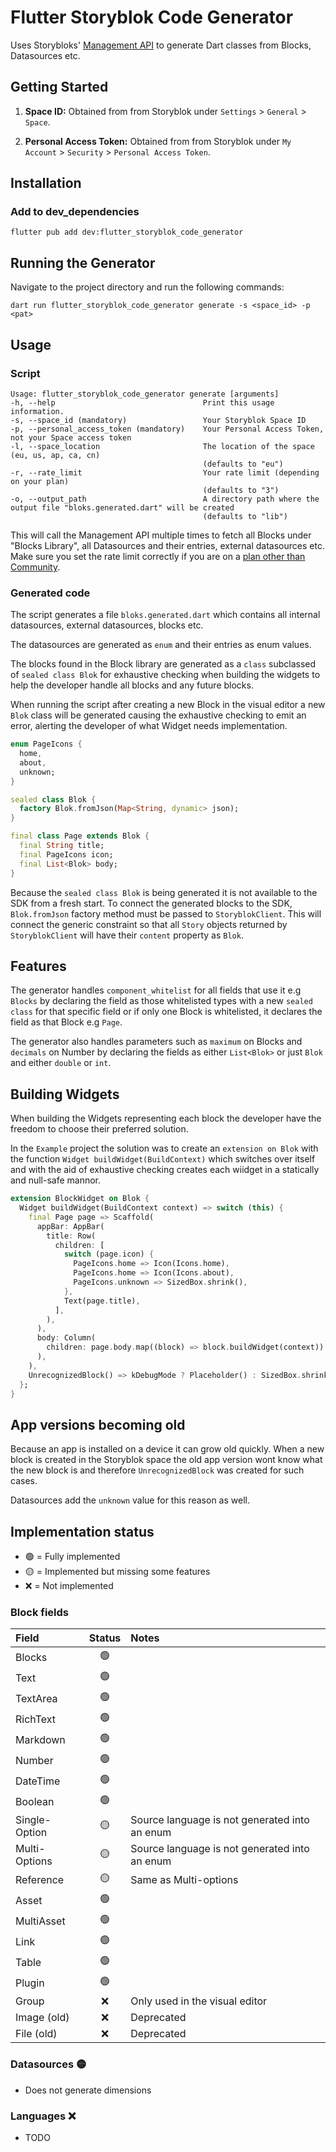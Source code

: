 # Flutter Storyblok Code Generator

Uses Storybloks' [Management API](https://www.storyblok.com/docs/api/management)
to generate Dart classes from Blocks, Datasources etc.

## Getting Started

1. **Space ID:** Obtained from from Storyblok under `Settings` > `General` >
   `Space`.

2. **Personal Access Token:** Obtained from from Storyblok under `My Account` >
   `Security` > `Personal Access Token`.

## Installation

### Add to dev_dependencies

```shell
flutter pub add dev:flutter_storyblok_code_generator
```

## Running the Generator

Navigate to the project directory and run the following commands:

```shell
dart run flutter_storyblok_code_generator generate -s <space_id> -p <pat>
```

## Usage

### Script

```
Usage: flutter_storyblok_code_generator generate [arguments]
-h, --help                                 Print this usage information.
-s, --space_id (mandatory)                 Your Storyblok Space ID
-p, --personal_access_token (mandatory)    Your Personal Access Token, not your Space access token
-l, --space_location                       The location of the space (eu, us, ap, ca, cn)
                                           (defaults to "eu")
-r, --rate_limit                           Your rate limit (depending on your plan)
                                           (defaults to "3")
-o, --output_path                          A directory path where the output file "bloks.generated.dart" will be created
                                           (defaults to "lib")
```

This will call the Management API multiple times to fetch all Blocks under
"Blocks Library", all Datasources and their entries, external datasources etc.
Make sure you set the rate limit correctly if you are on a
[plan other than Community](https://www.storyblok.com/docs/api/management/getting-started/rate-limit).

### Generated code

The script generates a file `bloks.generated.dart` which contains all internal
datasources, external datasources, blocks etc.

The datasources are generated as `enum` and their entries as enum values.

The blocks found in the Block library are generated as a `class` subclassed of
`sealed class Blok` for exhaustive checking when building the widgets to help
the developer handle all blocks and any future blocks.

When running the script after creating a new Block in the visual editor a new
`Blok` class will be generated causing the exhaustive checking to emit an error,
alerting the developer of what Widget needs implementation.

```dart
enum PageIcons {
  home,
  about,
  unknown;
}

sealed class Blok {
  factory Blok.fromJson(Map<String, dynamic> json);
}

final class Page extends Blok {
  final String title;
  final PageIcons icon;
  final List<Blok> body;
}
```

Because the `sealed class Blok` is being generated it is not available to the
SDK from a fresh start. To connect the generated blocks to the SDK,
`Blok.fromJson` factory method must be passed to `StoryblokClient`. This will
connect the generic constraint so that all `Story` objects returned by
`StoryblokClient` will have their `content` property as `Blok`.

## Features

The generator handles `component_whitelist` for all fields that use it e.g
`Blocks` by declaring the field as those whitelisted types with a new
`sealed class` for that specific field or if only one Block is whitelisted, it
declares the field as that Block e.g `Page`.

The generator also handles parameters such as `maximum` on Blocks and `decimals`
on Number by declaring the fields as either `List<Blok>` or just `Blok` and
either `double` or `int`.

## Building Widgets

When building the Widgets representing each block the developer have the freedom
to choose their preferred solution.

In the `Example` project the solution was to create an `extension on Blok` with
the function `Widget buildWidget(BuildContext)` which switches over itself and
with the aid of exhaustive checking creates each wiidget in a statically and
null-safe mannor.

```dart
extension BlockWidget on Blok {
  Widget buildWidget(BuildContext context) => switch (this) {
    final Page page => Scaffold(
      appBar: AppBar(
        title: Row(
          children: [
            switch (page.icon) {
              PageIcons.home => Icon(Icons.home),
              PageIcons.home => Icon(Icons.about),
              PageIcons.unknown => SizedBox.shrink(),
            },
            Text(page.title),
          ],
        ),
      ),
      body: Column(
        children: page.body.map((block) => block.buildWidget(context)).toList(),
      ),
    ),
    UnrecognizedBlock() => kDebugMode ? Placeholder() : SizedBox.shrink(),
  };
}
```

## App versions becoming old

Because an app is installed on a device it can grow old quickly. When a new
block is created in the Storyblok space the old app version wont know what the
new block is and therefore `UnrecognizedBlock` was created for such cases.

Datasources add the `unknown` value for this reason as well.

## Implementation status

- 🟢 = Fully implemented
- 🟡 = Implemented but missing some features
- ❌ = Not implemented

### Block fields

| Field         | Status | Notes                                         |
| :------------ | :----: | :-------------------------------------------- |
| Blocks        |   🟢   |                                               |
| Text          |   🟢   |                                               |
| TextArea      |   🟢   |                                               |
| RichText      |   🟢   |                                               |
| Markdown      |   🟢   |                                               |
| Number        |   🟢   |                                               |
| DateTime      |   🟢   |                                               |
| Boolean       |   🟢   |                                               |
| Single-Option |   🟡   | Source language is not generated into an enum |
| Multi-Options |   🟡   | Source language is not generated into an enum |
| Reference     |   🟡   | Same as Multi-options                         |
| Asset         |   🟢   |                                               |
| MultiAsset    |   🟢   |                                               |
| Link          |   🟢   |                                               |
| Table         |   🟢   |                                               |
| Plugin        |   🟢   |                                               |
| Group         |   ❌   | Only used in the visual editor                |
| Image (old)   |   ❌   | Deprecated                                    |
| File (old)    |   ❌   | Deprecated                                    |

### Datasources 🟡

- Does not generate dimensions

### Languages ❌

- TODO
